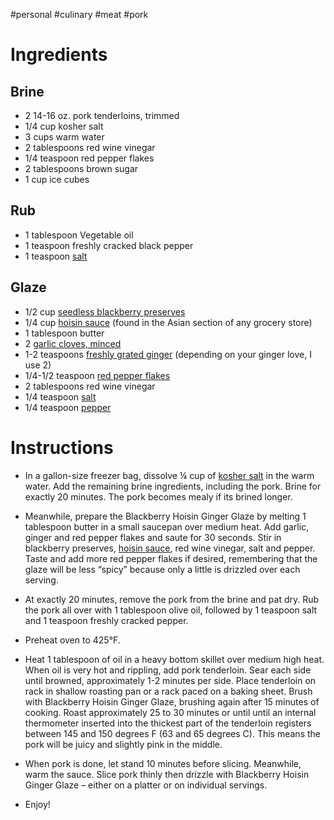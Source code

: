 #personal #culinary #meat #pork
# Ingredients
## Brine
- 2 14-16 oz. pork tenderloins, trimmed
- 1/4 cup kosher salt
- 3 cups warm water
- 2 tablespoons red wine vinegar
- 1/4 teaspoon red pepper flakes
- 2 tablespoons brown sugar
- 1 cup ice cubes

## Rub
-   1 tablespoon Vegetable oil
-   1 teaspoon freshly cracked black pepper
-   1 teaspoon [salt](https://www.amazon.com/gp/product/B0714B7FTK/ref=as_li_tl?ie=UTF8&tag=carlscravi0a-20&camp=1789&creative=9325&linkCode=as2&creativeASIN=B0714B7FTK&linkId=359d71db31c6d236e5f2df2aee666119)

## Glaze
-   1/2 cup [seedless blackberry preserves](https://www.amazon.com/gp/product/B00Z9WK7HA/ref=as_li_tl?ie=UTF8&tag=carlscravi0a-20&camp=1789&creative=9325&linkCode=as2&creativeASIN=B00Z9WK7HA&linkId=605cc3dd5596e72ddea08e2fb0a327d0)
-   1/4 cup [hoisin sauce](http://usa.lkk.com/en/Products/retail/Cooking-and-Dipping-Sauces/hoisin-sauce) (found in the Asian section of any grocery store)
-   1 tablespoon butter
-   2 [garlic cloves, minced](https://www.amazon.com/gp/product/B0000CD0HX/ref=as_li_tl?ie=UTF8&tag=carlscravi0a-20&camp=1789&creative=9325&linkCode=as2&creativeASIN=B0000CD0HX&linkId=3a90260471918b7d5aef290d93dba2e3)
-   1-2 teaspoons [freshly grated ginger](https://www.amazon.com/gp/product/B0738C7RXF/ref=as_li_tl?ie=UTF8&tag=carlscravi0a-20&camp=1789&creative=9325&linkCode=as2&creativeASIN=B0738C7RXF&linkId=218a6c8958830d3841d13873eedafd69) (depending on your ginger love, I use 2)
-   1/4-1/2 teaspoon [red pepper flakes](https://www.amazon.com/gp/product/B07F1T63WG/ref=as_li_tl?ie=UTF8&tag=carlscravi0a-20&camp=1789&creative=9325&linkCode=as2&creativeASIN=B07F1T63WG&linkId=1f1e3e55bd5b3e82fc1e4f231cc2ebcc)
-   2 tablespoons red wine vinegar
-   1/4 teaspoon [salt](https://www.amazon.com/gp/product/B0714B7FTK/ref=as_li_tl?ie=UTF8&tag=carlscravi0a-20&camp=1789&creative=9325&linkCode=as2&creativeASIN=B0714B7FTK&linkId=359d71db31c6d236e5f2df2aee666119)
-   1/4 teaspoon [pepper](https://www.amazon.com/gp/product/B010BUE6CG/ref=as_li_tl?ie=UTF8&tag=carlscravi0a-20&camp=1789&creative=9325&linkCode=as2&creativeASIN=B010BUE6CG&linkId=080e659d1cfe773981b1256fbc9dde28)

# Instructions
- In a gallon-size freezer bag, dissolve ¼ cup of [kosher salt](https://amzn.to/34w36af) in the warm water. Add the remaining brine ingredients, including the pork. Brine for exactly 20 minutes. The pork becomes mealy if its brined longer.
    
-   Meanwhile, prepare the Blackberry Hoisin Ginger Glaze by melting 1 tablespoon butter in a small saucepan over medium heat. Add garlic, ginger and red pepper flakes and saute for 30 seconds. Stir in blackberry preserves, [hoisin sauce](https://www.amazon.com/gp/product/B002ER9KEY/ref=as_li_tl?ie=UTF8&tag=carlscravi0a-20&camp=1789&creative=9325&linkCode=as2&creativeASIN=B002ER9KEY&linkId=91da34438f5276b1c008634844d198e8), red wine vinegar, salt and pepper. Taste and add more red pepper flakes if desired, remembering that the glaze will be less “spicy” because only a little is drizzled over each serving.
    
-   At exactly 20 minutes, remove the pork from the brine and pat dry. Rub the pork all over with 1 tablespoon olive oil, followed by 1 teaspoon salt and 1 teaspoon freshly cracked pepper.
    
-   Preheat oven to 425°F.
    
-   Heat 1 tablespoon of oil in a heavy bottom skillet over medium high heat. When oil is very hot and rippling, add pork tenderloin. Sear each side until browned, approximately 1-2 minutes per side. Place tenderloin on rack in shallow roasting pan or a rack paced on a baking sheet. Brush with Blackberry Hoisin Ginger Glaze, brushing again after 15 minutes of cooking. Roast approximately 25 to 30 minutes or until until an internal thermometer inserted into the thickest part of the tenderloin registers between 145 and 150 degrees F (63 and 65 degrees C). This means the pork will be juicy and slightly pink in the middle.
    
-   When pork is done, let stand 10 minutes before slicing. Meanwhile, warm the sauce. Slice pork thinly then drizzle with Blackberry Hoisin Ginger Glaze – either on a platter or on individual servings.
    
-   Enjoy!